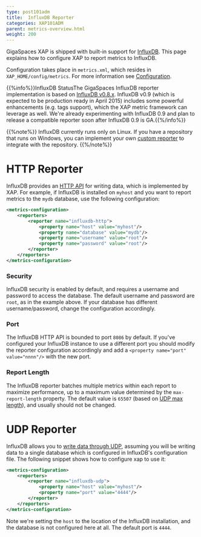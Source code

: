 ```yaml
---
type: post101adm
title:  InfluxDB Reporter
categories: XAP101ADM
parent: metrics-overview.html
weight: 200
---
```


GigaSpaces XAP is shipped with built-in support for [InfluxDB](http://influxdb.com/). This page explains how to configure XAP to report metrics to InfluxDB. 

Configuration takes place in `metrics.xml`, which resides in `XAP_HOME/config/metrics`. For more information see [Configuration](./metrics-configuration.html).

{{%info%}}InfluxDB StatusThe GigaSpaces InfluxDB reporter implementation is based on [InfluxDB v0.8.x](http://influxdb.com/docs/v0.8/). InfluxDB v0.9 (which is expected to be production ready in April 2015) includes some powerful enhancements (e.g. tags support), which the XAP metric framework can leverage as well. We're already experimenting with InfluxDB 0.9 and plan to release a compatible reporter soon after InfluxDB 0.9 is GA.{{%/info%}}


{{%note%}}
InfluxDB currently runs only on Linux. If you have a repository that runs on Windows, you can implement your own [custom reporter](./metrics-custom-reporter.html) to integrate with the repository.
{{%/note%}}


# HTTP Reporter

InfluxDB provides an [HTTP API](http://influxdb.com/docs/v0.8/api/reading_and_writing_data.html#writing-data-through-http) for writing data, which is implemented by XAP. For example, if InfluxDB is installed on `myhost` and you want to report metrics to the `mydb` database, use the following configuration:


```xml
<metrics-configuration>
    <reporters>
        <reporter name="influxdb-http">
            <property name="host" value="myhost"/>
            <property name="database" value="mydb"/>
            <property name="username" value="root"/>
            <property name="password" value="root"/>
        </reporter>
    </reporters>
</metrics-configuration>
```

### Security

InfluxDB security is enabled by default, and requires a username and password to access the database. The default username and password are `root`, as in the example above. If your database has different username/password, change the configuration accordingly.

### Port

The InfluxDB HTTP API is bounded to port `8086` by default. If you've configured your InfluxDB instance to use a different port you should modify the reporter configuration accordingly and add a `<property name="port" value="nnnn"/>` with the new port.


### Report Length

The InfluxDB reporter batches multiple metrics within each report to maximize performance, up to a maximum value determined by the `max-report-length` property. The default value is `65507` (based on [UDP max length](http://en.wikipedia.org/wiki/User_Datagram_Protocol)), and usually should not be changed. 

# UDP Reporter

InfluxDB allows you to [write data through UDP](http://influxdb.com/docs/v0.8/api/reading_and_writing_data.html#writing-data-through-json-+-udp), assuming you will be writing data to a single database which is configured in InfluxDB's configuration file. The following snippet shows how to configure xap to use it:


```xml
<metrics-configuration>
    <reporters>
        <reporter name="influxdb-udp">
            <property name="host" value="myhost"/>
            <property name="port" value="4444"/>
        </reporter>
    </reporters>
</metrics-configuration>
```

Note we're setting the `host` to the location of the InfluxDB installation, and the database is not configured here at all. The default port is `4444`.

